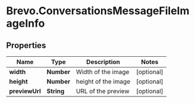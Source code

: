 # Brevo.ConversationsMessageFileImageInfo

## Properties
Name | Type | Description | Notes
------------ | ------------- | ------------- | -------------
**width** | **Number** | Width of the image | [optional] 
**height** | **Number** | height of the image | [optional] 
**previewUrl** | **String** | URL of the preview | [optional] 


